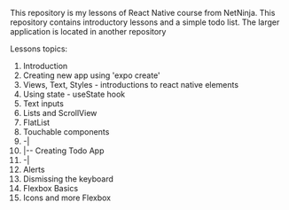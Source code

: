 This repository is my lessons of React Native course from NetNinja. This repository contains introductory lessons and a simple todo list. The larger application is located in another repository

Lessons topics: 
1. Introduction
2. Creating new app using 'expo create'
3. Views, Text, Styles - introductions to react native elements
4. Using state - useState hook
5. Text inputs
6. Lists and ScrollView
7. FlatList
8. Touchable components
9.  -|
10.  |-- Creating Todo App
11. -|
12. Alerts
13. Dismissing the keyboard
14. Flexbox Basics
15. Icons and more Flexbox